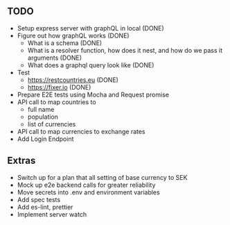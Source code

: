 ## TODO

- Setup express server with graphQL in local (DONE)
- Figure out how graphQL works (DONE)
    * What is a schema (DONE)
    * What is a resolver function, how does it nest, and how do we pass it arguments (DONE)
    * What does a graphql query look like (DONE)
- Test
    * https://restcountries.eu (DONE)
    * https://fixer.io (DONE)
- Prepare E2E tests using Mocha and Request promise
- API call to map countries to
    * full name
    * population
    * list of currencies
- API call to map currencies to exchange rates
- Add Login Endpoint

## Extras
- Switch up for a plan that all setting of base currency to SEK
- Mock up e2e backend calls for greater reliability
- Move secrets into .env and environment variables
- Add spec tests
- Add es-lint, prettier
- Implement server watch
